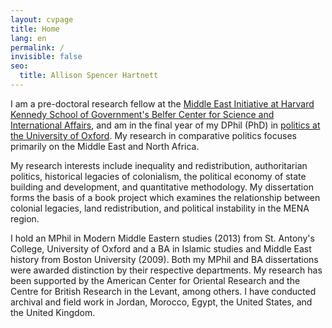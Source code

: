 ```yaml
---
layout: cvpage
title: Home
lang: en
permalink: /
invisible: false
seo:
  title: Allison Spencer Hartnett
---
```


​I am a pre-doctoral research fellow at the [Middle East Initiative at Harvard Kennedy School of Government's Belfer Center for Science and International Affairs](https://www.belfercenter.org/project/middle-east-initiative), and am in the final year of my DPhil (PhD) in [politics at the University of Oxford](https://www.politics.ox.ac.uk/). My research in comparative politics focuses primarily on the Middle East and North Africa.

My research interests include inequality and redistribution, authoritarian politics, historical legacies of colonialism, the political economy of state building and development, and quantitative methodology. My dissertation forms the basis of a book project which examines the relationship between colonial legacies, land redistribution, and political instability in the MENA region.

I hold an MPhil in Modern Middle Eastern studies (2013) from St. Antony's College, University of Oxford and a BA in Islamic studies and Middle East history from Boston University (2009). Both my MPhil and BA dissertations were awarded distinction by their respective departments. My research has been supported by the American Center for Oriental Research and the Centre for British Research in the Levant, among others. I have conducted archival and field work in Jordan, Morocco, Egypt, the United States, and the United Kingdom.
